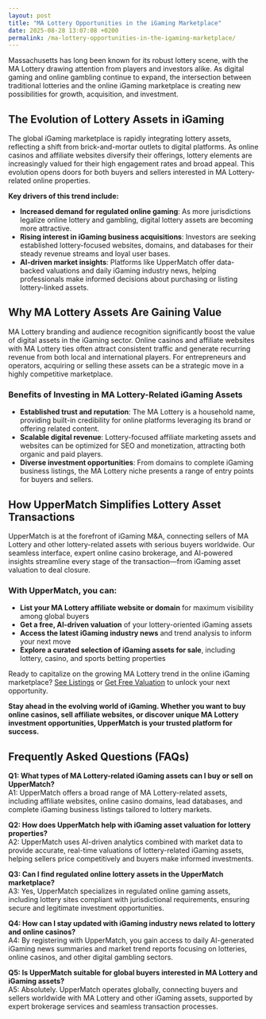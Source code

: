 ```yaml
---
layout: post
title: "MA Lottery Opportunities in the iGaming Marketplace"
date: 2025-08-28 13:07:08 +0200
permalink: /ma-lottery-opportunities-in-the-igaming-marketplace/
---
```

Massachusetts has long been known for its robust lottery scene, with the MA Lottery drawing attention from players and investors alike. As digital gaming and online gambling continue to expand, the intersection between traditional lotteries and the online iGaming marketplace is creating new possibilities for growth, acquisition, and investment. 

## The Evolution of Lottery Assets in iGaming

The global iGaming marketplace is rapidly integrating lottery assets, reflecting a shift from brick-and-mortar outlets to digital platforms. As online casinos and affiliate websites diversify their offerings, lottery elements are increasingly valued for their high engagement rates and broad appeal. This evolution opens doors for both buyers and sellers interested in MA Lottery-related online properties.

**Key drivers of this trend include:**
- **Increased demand for regulated online gaming**: As more jurisdictions legalize online lottery and gambling, digital lottery assets are becoming more attractive.
- **Rising interest in iGaming business acquisitions**: Investors are seeking established lottery-focused websites, domains, and databases for their steady revenue streams and loyal user bases.
- **AI-driven market insights**: Platforms like UpperMatch offer data-backed valuations and daily iGaming industry news, helping professionals make informed decisions about purchasing or listing lottery-linked assets.

## Why MA Lottery Assets Are Gaining Value

MA Lottery branding and audience recognition significantly boost the value of digital assets in the iGaming sector. Online casinos and affiliate websites with MA Lottery ties often attract consistent traffic and generate recurring revenue from both local and international players. For entrepreneurs and operators, acquiring or selling these assets can be a strategic move in a highly competitive marketplace.

### Benefits of Investing in MA Lottery-Related iGaming Assets

- **Established trust and reputation**: The MA Lottery is a household name, providing built-in credibility for online platforms leveraging its brand or offering related content.
- **Scalable digital revenue**: Lottery-focused affiliate marketing assets and websites can be optimized for SEO and monetization, attracting both organic and paid players.
- **Diverse investment opportunities**: From domains to complete iGaming business listings, the MA Lottery niche presents a range of entry points for buyers and sellers.

## How UpperMatch Simplifies Lottery Asset Transactions

UpperMatch is at the forefront of iGaming M&A, connecting sellers of MA Lottery and other lottery-related assets with serious buyers worldwide. Our seamless interface, expert online casino brokerage, and AI-powered insights streamline every stage of the transaction—from iGaming asset valuation to deal closure.

### With UpperMatch, you can:

- **List your MA Lottery affiliate website or domain** for maximum visibility among global buyers  
- **Get a free, AI-driven valuation** of your lottery-oriented iGaming assets  
- **Access the latest iGaming industry news** and trend analysis to inform your next move  
- **Explore a curated selection of iGaming assets for sale**, including lottery, casino, and sports betting properties  

Ready to capitalize on the growing MA Lottery trend in the online iGaming marketplace? [See Listings](https://www.uppermatch.com) or [Get Free Valuation](https://www.uppermatch.com) to unlock your next opportunity.

**Stay ahead in the evolving world of iGaming. Whether you want to buy online casinos, sell affiliate websites, or discover unique MA Lottery investment opportunities, UpperMatch is your trusted platform for success.**

## Frequently Asked Questions (FAQs)

**Q1: What types of MA Lottery-related iGaming assets can I buy or sell on UpperMatch?**  
A1: UpperMatch offers a broad range of MA Lottery-related assets, including affiliate websites, online casino domains, lead databases, and complete iGaming business listings tailored to lottery markets.

**Q2: How does UpperMatch help with iGaming asset valuation for lottery properties?**  
A2: UpperMatch uses AI-driven analytics combined with market data to provide accurate, real-time valuations of lottery-related iGaming assets, helping sellers price competitively and buyers make informed investments.

**Q3: Can I find regulated online lottery assets in the UpperMatch marketplace?**  
A3: Yes, UpperMatch specializes in regulated online gaming assets, including lottery sites compliant with jurisdictional requirements, ensuring secure and legitimate investment opportunities.

**Q4: How can I stay updated with iGaming industry news related to lottery and online casinos?**  
A4: By registering with UpperMatch, you gain access to daily AI-generated iGaming news summaries and market trend reports focusing on lotteries, online casinos, and other digital gambling sectors.

**Q5: Is UpperMatch suitable for global buyers interested in MA Lottery and iGaming assets?**  
A5: Absolutely. UpperMatch operates globally, connecting buyers and sellers worldwide with MA Lottery and other iGaming assets, supported by expert brokerage services and seamless transaction processes.

<script type="application/ld+json">
{
  "@context": "https://schema.org",
  "@type": "BlogPosting",
  "headline": "MA Lottery Opportunities in the iGaming Marketplace",
  "description": "Explore the growing opportunities for MA Lottery-related iGaming assets within the global marketplace. Learn how UpperMatch connects buyers and sellers of online casino and affiliate website assets focused on lottery niches.",
  "author": {
    "@type": "Person",
    "name": "UpperMatch"
  },
  "publisher": {
    "@type": "Person",
    "name": "UpperMatch"
  },
  "mainEntityOfPage": {
    "@type": "WebPage",
    "@id": "https://www.uppermatch.com/blog/ma-lottery-opportunities-igaming-marketplace"
  },
  "datePublished": "2024-06-01",
  "dateModified": "2024-06-01",
  "keywords": "iGaming marketplace, buy online casinos, sell affiliate websites, iGaming assets for sale, online casino investments, iGaming M&A platform, affiliate site marketplace, SEO website sales, iGaming business listings, buy and sell iGaming assets, online casino brokerage, iGaming asset valuation, affiliate marketing assets, iGaming domain sales, iGaming industry news, iGaming investment opportunities, iGaming business acquisitions, iGaming asset marketplace, iGaming website listings, iGaming asset exchange",
  "inLanguage": "en-US"
}
</script>

<script type="application/ld+json">
{
  "@context": "https://schema.org",
  "@type": "FAQPage",
  "mainEntity": [
    {
      "@type": "Question",
      "name": "What types of MA Lottery-related iGaming assets can I buy or sell on UpperMatch?",
      "acceptedAnswer": {
        "@type": "Answer",
        "text": "UpperMatch offers a broad range of MA Lottery-related assets, including affiliate websites, online casino domains, lead databases, and complete iGaming business listings tailored to lottery markets."
      }
    },
    {
      "@type": "Question",
      "name": "How does UpperMatch help with iGaming asset valuation for lottery properties?",
      "acceptedAnswer": {
        "@type": "Answer",
        "text": "UpperMatch uses AI-driven analytics combined with market data to provide accurate, real-time valuations of lottery-related iGaming assets, helping sellers price competitively and buyers make informed investments."
      }
    },
    {
      "@type": "Question",
      "name": "Can I find regulated online lottery assets in the UpperMatch marketplace?",
      "acceptedAnswer": {
        "@type": "Answer",
        "text": "Yes, UpperMatch specializes in regulated online gaming assets, including lottery sites compliant with jurisdictional requirements, ensuring secure and legitimate investment opportunities."
      }
    },
    {
      "@type": "Question",
      "name": "How can I stay updated with iGaming industry news related to lottery and online casinos?",
      "acceptedAnswer": {
        "@type": "Answer",
        "text": "By registering with UpperMatch, you gain access to daily AI-generated iGaming news summaries and market trend reports focusing on lotteries, online casinos, and other digital gambling sectors."
      }
    },
    {
      "@type": "Question",
      "name": "Is UpperMatch suitable for global buyers interested in MA Lottery and iGaming assets?",
      "acceptedAnswer": {
        "@type": "Answer",
        "text": "Absolutely. UpperMatch operates globally, connecting buyers and sellers worldwide with MA Lottery and other iGaming assets, supported by expert brokerage services and seamless transaction processes."
      }
    }
  ]
}
</script>